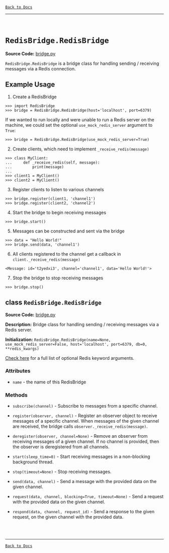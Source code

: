 [`Back to Docs`](./README.md)
***
<br>

# `RedisBridge.RedisBridge`

**Source Code:** [bridge.py](../RedisBridge/bridge.py)

`RedisBridge.RedisBridge` is a bridge class for handling sending / receiving messages via a Redis connection.


## Example Usage

1. Create a RedisBridge

```
>>> import RedisBridge
>>> bridge = RedisBridge.RedisBridge(host='localhost', port=6379)
```

If we wanted to run locally and were unable to run a Redis server on the machine, we could set the optional `use_mock_redis_server` argument to `True`:

```
>>> bridge = RedisBridge.RedisBridge(use_mock_redis_server=True)
```

2. Create clients, which need to implement `_receive_redis(message)`

```
>>> class MyClient:
...     def _receive_redis(self, message):
...         print(message)
...
>>> client1 = MyClient()
>>> client2 = MyClient()
```

3. Register clients to listen to various channels

```
>>> bridge.register(client1, 'channel1')
>>> bridge.register(client2, 'channel2')
```

4. Start the bridge to begin receiving messages

```
>>> bridge.start()
```

5. Messages can be constructed and sent via the bridge

```
>>> data = "Hello World!"
>>> bridge.send(data, 'channel1')
```

6. All clients registered to the channel get a callback in `client._receive_redis(message)`

```
<Message: id='t2yedxi3', channel='channel1', data='Hello World!'>
```

7. Stop the bridge to stop receiving messages

```
>>> bridge.stop()
```


## class `RedisBridge.RedisBridge`

**Source Code:** [bridge.py](../RedisBridge/bridge.py)

**Description:** Bridge class for handling sending / receiving messages via a Redis server.

**Initialization:** `RedisBridge.RedisBridge(name=None, use_mock_redis_server=False, host='localhost', port=6379, db=0, **redis_kwargs)`

[Check here](https://redis-py.readthedocs.io/en/stable/connections.html#redis.Redis) for a full list of optional Redis keyword arguments.

### Attributes

- `name` - the name of this RedisBridge

### Methods

- `subscribe(channel)` - Subscribe to messages from a specific channel.

- `register(observer, channel)` - Register an observer object to receive messages of a specific channel. When messages of the given channel are received, the bridge calls `observer._receive_redis(message)`.

- `deregister(observer, channel=None)` - Remove an observer from receiving messages of a given channel. If no channel is provided, then the observer is deregistered from all channels.

- `start(sleep_time=0)` - Start receiving messages in a non-blocking background thread.

- `stop(timeout=None)` - Stop receiving messages.

- `send(data, channel)` - Send a message with the provided data on the given channel.

- `request(data, channel, blocking=True, timeout=None)` - Send a request with the provided data on the given channel.

- `respond(data, channel, request_id)` - Send a response to the given request, on the given channel with the provided data.


<br><br>
***
[`Back to Docs`](./README.md)
